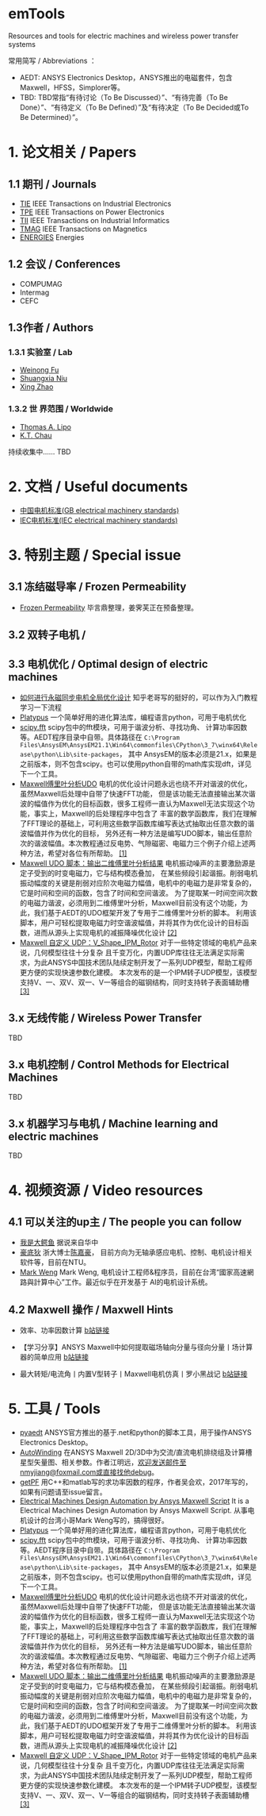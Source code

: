# emTools

Resources and tools for electric machines and wireless power transfer systems

常用简写 / Abbreviations ：

- AEDT: ANSYS Electronics Desktop，ANSYS推出的电磁套件，包含Maxwell，HFSS，Simplorer等。
- TBD: TBD常指“有待讨论（To Be Discussed）”、“有待完善（To Be Done）”、“有待定义（To Be Defined）”及“有待决定（To Be Decided或To Be Determined）”。

# 1. 论文相关 / Papers

## 1.1 期刊 / Journals

- [TIE](http://www.ieee-ies.org/pubs/transactions-on-industrial-electronics) IEEE Transactions on Industrial Electronics
- [TPE](https://ieeexplore.ieee.org/xpl/RecentIssue.jsp?punumber=63) IEEE Transactions on Power Electronics
- [TII](http://www.ieee-ies.org/pubs/transactions-on-industrial-informatics) IEEE Transactions on Industrial Informatics
- [TMAG](https://ieeexplore.ieee.org/xpl/RecentIssue.jsp?punumber=20) IEEE Transactions on Magnetics
- [ENERGIES](https://www.mdpi.com/journal/energies) Energies

## 1.2 会议 / Conferences

- COMPUMAG
- Intermag
- CEFC

## 1.3作者 / Authors

### 1.3.1 实验室 / Lab

- [Weinong Fu](https://scholar.google.com/citations?user=itDH2QIAAAAJ&hl=zh-CN&oi=sra)
- [Shuangxia Niu](https://scholar.google.com/citations?user=lIH-GZIAAAAJ&hl=zh-CN&oi=ao)
- [Xing Zhao](https://scholar.google.com/citations?user=CvpxdLgAAAAJ&hl=zh-CN&oi=sra)

### 1.3.2 世 界范围 / Worldwide

- [Thomas A. Lipo](https://scholar.google.com/citations?user=tqHzsE0AAAAJ&hl=zh-CN&oi=ao)
- [K.T. Chau](https://scholar.google.com/citations?user=5wptXfQAAAAJ&hl=zh-CN)

持续收集中……
TBD

# 2. 文档 / Useful documents

- [中国电机标准(GB electrical machinery standards)](http://www.msckobe.com/links/electrical_machinery/gb.htm)
- [IEC电机标准(IEC electrical machinery standards)](http://www.msckobe.com/links/electrical_machinery/iec.htm)

# 3. 特别主题 / Special issue

## 3.1 冻结磁导率 / Frozen Permeability

- [Frozen Permeability](docs/FrozenPermeability) 毕言鼎整理，姜霁芙正在预备整理。

## 3.2 双转子电机 /

## 3.3 电机优化 / Optimal design of electric machines

- [如何进行永磁同步电机全局优化设计](https://zhuanlan.zhihu.com/p/43476298) 知乎老哥写的挺好的，可以作为入门教程学习一下流程
- [Platypus](https://github.com/Project-Platypus/Platypus) 一个简单好用的进化算法库，编程语言python，可用于电机优化
- [scipy.fft](https://docs.scipy.org/doc/scipy/reference/tutorial/fft.html) scipy包中的fft模块，可用于谐波分析、寻找功角、
  计算功率因数等。AEDT程序目录中自带。具体路径在
  ```C:\Program Files\AnsysEM\AnsysEM21.1\Win64\commonfiles\CPython\3_7\winx64\Release\python\Lib\site-packages```， 其中
  AnsysEM的版本必须是21.x，如果是之前版本，则不包含scipy。也可以使用python自带的math库实现dft，详见下一个工具。
- [Maxwell傅里叶分析UDO](docs/Maxwell_FFT_UDO)  电机的优化设计问题永远也绕不开对谐波的优化，虽然Maxwell后处理中自带了快速FFT功能，
  但是该功能无法直接输出某次谐波的幅值作为优化的目标函数，很多工程师一直认为Maxwell无法实现这个功能，事实上，Maxwell的后处理程序中包含了
  丰富的数学函数库，我们在理解了FFT理论的基础上，可利用这些数学函数库编写表达式抽取出任意次数的谐波幅值并作为优化的目标，
  另外还有一种方法是编写UDO脚本，输出任意阶次的谐波幅值。本次教程通过反电势、气隙磁密、电磁力三个例子介绍上述两种方法，希望对各位有所帮助。
  [[1]](https://mp.weixin.qq.com/s/2TduEvN2K7TRVHnyYjFl1w)
- [Maxwell UDO 脚本：输出二维傅里叶分析结果](docs/FFT2D)  电机振动噪声的主要激励源是定子受到的时变电磁力，它与结构模态叠加，
  在某些频段引起谐振。削弱电机振动幅度的关键是削弱对应阶次电磁力幅值，电机中的电磁力是非常复杂的，它是时间和空间的函数，包含了时间和空间谐波。
  为了提取某一时间空间次数的电磁力谐波，必须用到二维傅里叶分析，Maxwell目前没有这个功能，为此，我们基于AEDT的UDO框架开发了专用于二维傅里叶分析的脚本。
  利用该脚本，用户可轻松提取电磁力时空谐波幅值，并将其作为优化设计的目标函数，进而从源头上实现电机的减振降噪优化设计
  [[2]](https://mp.weixin.qq.com/s/v7qDxoEzgOW3OOCqA1tnmg)
- [Maxwell 自定义 UDP：V_Shape_IPM_Rotor](docs/CustomizedVShapeRotor_UDP) 对于一些特定领域的电机产品来说，几何模型往往十分复杂
  且千变万化，内置UDP库往往无法满足实际需求，为此ANSYS中国技术团队陆续定制开发了一系列UDP模型，帮助工程师更方便的实现快速参数化建模。
  本次发布的是一个IPM转子UDP模型，该模型支持V、一、双V、双一、V一等组合的磁钢结构，同时支持转子表面辅助槽
  [[3]](https://mp.weixin.qq.com/s/VoS69h_77vRAndxsIJejzQ)

## 3.x 无线传能 / Wireless Power Transfer

TBD

## 3.x 电机控制 / Control Methods for Electrical Machines

TBD

## 3.x 机器学习与电机 / Machine learning and electric machines

TBD

# 4. 视频资源 / Video resources

## 4.1 可以关注的up主 / The people you can follow

- [我是大鳄鱼](https://space.bilibili.com/37260118) 据说来自华中
- [豪底狄](https://space.bilibili.com/7132537/dynamic) 浙大博士[陈嘉豪](https://horychen.github.io)，
  目前方向为无轴承感应电机、控制、电机设计相关软件等，目前在NTU。
- [Mark Weng](https://mark-weng.com) Mark Weng, 电机设计工程师&程序员，目前在台湾“國家高速網路與計算中心”工作。最近似乎在开发基于 AI的电机设计系统。

## 4.2 Maxwell 操作 / Maxwell Hints

- 效率、功率因数计算
  [b站链接](https://www.bilibili.com/video/BV1MZ4y1F7dv)

- 【学习分享】ANSYS Maxwell中如何提取磁场轴向分量与径向分量丨场计算器的简单应用
  [b站链接](https://www.bilibili.com/video/BV1c5411e7Yr)

- 最大转矩/电流角丨内置V型转子丨Maxwell电机仿真丨罗小黑战记
  [b站链接](https://www.bilibili.com/video/BV1yA411g7oK)

# 5. 工具 / Tools

- [pyaedt](https://github.com/pyansys/PyAEDT) ANSYS官方推出的基于.net和python的脚本工具，用于操作ANSYS Electronics Desktop。
- [AutoWinding](https://github.com/POLYU-EMLAB/AutoWinding) 在ANSYS Maxwell
  2D/3D中为交流/直流电机排绕组及计算槽星型矢量图、相关参数。作者江明远，欢迎发送邮件至nmyjiang@foxmail.com或直接找他debug。
- [getPF](https://github.com/POLYU-EMLAB/getPF) 用C++和matlab写的求功率因数的程序，作者吴会欢，2017年写的，如果有问题请至issue留言。
- [Electrical Machines Design Automation by Ansys Maxwell Script](https://github.com/MarkWengSTR/ansys-maxwell-EM-design-online)
  It is a Electrical Machines Design Automation by Ansys Maxwell Script. 从事电机设计的台湾小哥Mark Weng写的，搞得很好。
- [Platypus](https://github.com/Project-Platypus/Platypus) 一个简单好用的进化算法库，编程语言python，可用于电机优化
- [scipy.fft](https://docs.scipy.org/doc/scipy/reference/tutorial/fft.html) scipy包中的fft模块，可用于谐波分析、寻找功角、
  计算功率因数等。AEDT程序目录中自带。具体路径在
  ```C:\Program Files\AnsysEM\AnsysEM21.1\Win64\commonfiles\CPython\3_7\winx64\Release\python\Lib\site-packages```， 其中
  AnsysEM的版本必须是21.x，如果是之前版本，则不包含scipy。也可以使用python自带的math库实现dft，详见下一个工具。
- [Maxwell傅里叶分析UDO](docs/Maxwell_FFT_UDO)  电机的优化设计问题永远也绕不开对谐波的优化，虽然Maxwell后处理中自带了快速FFT功能，
  但是该功能无法直接输出某次谐波的幅值作为优化的目标函数，很多工程师一直认为Maxwell无法实现这个功能，事实上，Maxwell的后处理程序中包含了
  丰富的数学函数库，我们在理解了FFT理论的基础上，可利用这些数学函数库编写表达式抽取出任意次数的谐波幅值并作为优化的目标，
  另外还有一种方法是编写UDO脚本，输出任意阶次的谐波幅值。本次教程通过反电势、气隙磁密、电磁力三个例子介绍上述两种方法，希望对各位有所帮助。
  [[1]](https://mp.weixin.qq.com/s/2TduEvN2K7TRVHnyYjFl1w)
- [Maxwell UDO 脚本：输出二维傅里叶分析结果](docs/FFT2D)  电机振动噪声的主要激励源是定子受到的时变电磁力，它与结构模态叠加，
  在某些频段引起谐振。削弱电机振动幅度的关键是削弱对应阶次电磁力幅值，电机中的电磁力是非常复杂的，它是时间和空间的函数，包含了时间和空间谐波。
  为了提取某一时间空间次数的电磁力谐波，必须用到二维傅里叶分析，Maxwell目前没有这个功能，为此，我们基于AEDT的UDO框架开发了专用于二维傅里叶分析的脚本。
  利用该脚本，用户可轻松提取电磁力时空谐波幅值，并将其作为优化设计的目标函数，进而从源头上实现电机的减振降噪优化设计
  [[2]](https://mp.weixin.qq.com/s/v7qDxoEzgOW3OOCqA1tnmg)
- [Maxwell 自定义 UDP：V_Shape_IPM_Rotor](docs/CustomizedVShapeRotor_UDP) 对于一些特定领域的电机产品来说，几何模型往往十分复杂
  且千变万化，内置UDP库往往无法满足实际需求，为此ANSYS中国技术团队陆续定制开发了一系列UDP模型，帮助工程师更方便的实现快速参数化建模。
  本次发布的是一个IPM转子UDP模型，该模型支持V、一、双V、双一、V一等组合的磁钢结构，同时支持转子表面辅助槽
  [[3]](https://mp.weixin.qq.com/s/VoS69h_77vRAndxsIJejzQ)
